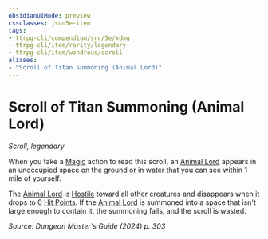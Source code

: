 ```yaml
---
obsidianUIMode: preview
cssclasses: json5e-item
tags:
- ttrpg-cli/compendium/src/5e/xdmg
- ttrpg-cli/item/rarity/legendary
- ttrpg-cli/item/wondrous/scroll
aliases: 
- "Scroll of Titan Summoning (Animal Lord)"
---
```

# Scroll of Titan Summoning (Animal Lord)
*Scroll, legendary*  



When you take a [Magic](/3-Mechanics/CLI/actions.md#Magic) action to read this scroll, an [Animal Lord](/3-Mechanics/CLI/bestiary/celestial/animal-lord-xmm.md) appears in an unoccupied space on the ground or in water that you can see within 1 mile of yourself.

The [Animal Lord](/3-Mechanics/CLI/bestiary/celestial/animal-lord-xmm.md) is [Hostile](/3-Mechanics/CLI/variant-rules/hostile-attitude-xphb.md) toward all other creatures and disappears when it drops to 0 [Hit Points](/3-Mechanics/CLI/variant-rules/hit-points-xphb.md). If the [Animal Lord](/3-Mechanics/CLI/bestiary/celestial/animal-lord-xmm.md) is summoned into a space that isn't large enough to contain it, the summoning fails, and the scroll is wasted.

*Source: Dungeon Master's Guide (2024) p. 303*